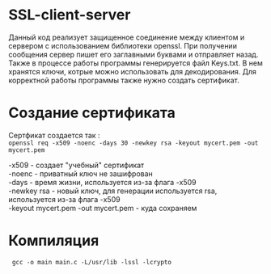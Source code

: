 # SSL-client-server
Данный код реализует защищенное соединение между клиентом и сервером с использованием библиотеки openssl. При получении сообщения сервер пишет его заглавными буквами и отправляет назад. Также в процессе работы программы генерируется файл Keys.txt. В нем хранятся ключи, котрые можно использовать для декодирования. Для корректной работы программы также нужно создать сертификат.
# Создание сертификата
Сертфикат создается так :  
`openssl req -x509 -noenc -days 30 -newkey rsa -keyout mycert.pem -out mycert.pem`

-x509 - создает "учебный" сертификат  
-noenc - приватный ключ не зашифрован  
-days - время жизни, используется из-за флага -x509  
-newkey rsa - новый ключ, для генерации используется rsa, используется из-за флага -x509  
-keyout mycert.pem -out mycert.pem - куда сохраняем  
# Компиляция  
` gcc -o main main.c -L/usr/lib -lssl -lcrypto`
